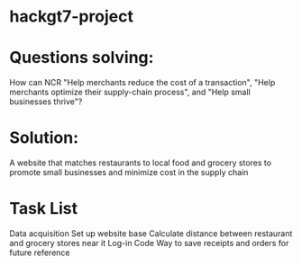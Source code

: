 # hackgt7-project
# Questions solving:
How can NCR "Help merchants reduce the cost of a transaction", 
"Help merchants optimize their supply-chain process", and
"Help small businesses thrive"?
# Solution:
A website that matches restaurants to local food and grocery stores to promote small businesses and minimize cost in the supply chain
# Task List
Data acquisition
Set up website base
Calculate distance between restaurant and grocery stores near it
Log-in Code
Way to save receipts and orders for future reference
